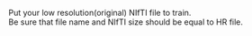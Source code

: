 Put your low resolution(original) NIfTI file to train.  
Be sure that file name and NIfTI size should be equal to HR file.